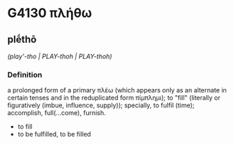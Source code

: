 # G4130 πλήθω

## plḗthō

_(play'-tho | PLAY-thoh | PLAY-thoh)_

### Definition

a prolonged form of a primary πλέω (which appears only as an alternate in certain tenses and in the reduplicated form πίμπλημι); to "fill" (literally or figuratively (imbue, influence, supply)); specially, to fulfil (time); accomplish, full(...come), furnish.

- to fill
- to be fulfilled, to be filled

